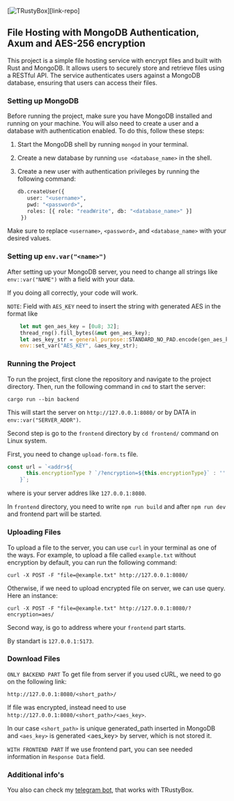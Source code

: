 [![TRustyBox](https://github.com/1101-1/TRustyBox/blob/main/logo.png)][link-repo]
## File Hosting with MongoDB Authentication, Axum and AES-256 encryption

This project is a simple file hosting service with encrypt files and built with Rust and MongoDB. It allows users to securely store and retrieve files using a RESTful API. The service authenticates users against a MongoDB database, ensuring that users can access their files.

### Setting up MongoDB

Before running the project, make sure you have MongoDB installed and running on your machine. You will also need to create a user and a database with authentication enabled. To do this, follow these steps:

1. Start the MongoDB shell by running `mongod` in your terminal.
2. Create a new database by running `use <database_name>` in the shell.
3. Create a new user with authentication privileges by running the following command:

   ```python
   db.createUser({
      user: "<username>",
      pwd: "<password>",
      roles: [{ role: "readWrite", db: "<database_name>" }]
    })
   ```

Make sure to replace `<username>`, `<password>`, and `<database_name>` with your desired values.

### Setting up `env.var("<name>")`
After setting up your MongoDB server, you need to change all strings like `env::var("NAME")` with a field with your data.

If you doing all correctly, your code will work.

`NOTE`: Field with `AES_KEY` need to insert the string with generated AES in the format like 
```rust
    let mut gen_aes_key = [0u8; 32];
    thread_rng().fill_bytes(&mut gen_aes_key);
    let aes_key_str = general_purpose::STANDARD_NO_PAD.encode(gen_aes_key);
    env::set_var("AES_KEY", &aes_key_str);
```
### Running the Project

To run the project, first clone the repository and navigate to the project directory. Then, run the following command in `cmd` to start the server:

`cargo run --bin backend`

This will start the server on `http://127.0.0.1:8080/` or by DATA in `env::var("SERVER_ADDR")`.

Second step is go to the `frontend` directory by `cd frontend/` command on Linux system.

First, you need to change `upload-form.ts` file.

```Typescript
const url = `<addr>${
      this.encryptionType ? `/?encryption=${this.encryptionType}` : ''
    }`;
```
where <addr> is your server addres like `127.0.0.1:8080`.

In `frontend` directory, you need to write `npm run build` and after `npm run dev` and frontend part will be started.

### Uploading Files

To upload a file to the server, you can use `curl` in your terminal as one of the ways. For example, to upload a file called `example.txt` without encryption by default, you can run the following command:

`curl -X POST -F "file=@example.txt" http://127.0.0.1:8080/`


Otherwise, if we need to upload encrypted file on server, we can use query. Here an instance:

`curl -X POST -F "file=@example.txt" http://127.0.0.1:8080/?encryption=aes/`

Second way, is go to address where your `frontend` part starts.

By standart is `127.0.0.1:5173`.

### Download Files

`ONLY BACKEND PART`
To get file from server if you used cURL, we need to go on the following link:

`http://127.0.0.1:8080/<short_path>/`

If file was encrypted, instead need to use `http://127.0.0.1:8080/<short_path>/<aes_key>`.

In our case  `<short_path>` is unique generated_path inserted in MongoDB and `<aes_key>` is generated <aes_key> by server, which is not stored it.

`WITH FRONTEND PART`
If we use frontend part, you can see needed information in `Response Data` field.

### Additional info's
You also can check my [telegram bot](https://github.com/1101-1/TRustyBox_telegram_bot), that works with TRustyBox.
